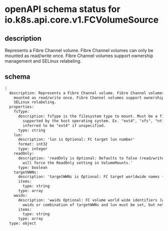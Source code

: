 # openAPI schema status for io.k8s.api.core.v1.FCVolumeSource

## description

Represents a Fibre Channel volume. Fibre Channel volumes can only be mounted as read/write once. Fibre Channel volumes support ownership management and SELinux relabeling.

## schema

```yaml
|
  description: Represents a Fibre Channel volume. Fibre Channel volumes can only be
    mounted as read/write once. Fibre Channel volumes support ownership management and
    SELinux relabeling.
  properties:
    fsType:
      description: fsType is the filesystem type to mount. Must be a filesystem type
        supported by the host operating system. Ex. "ext4", "xfs", "ntfs". Implicitly
        inferred to be "ext4" if unspecified.
      type: string
    lun:
      description: 'lun is Optional: FC target lun number'
      format: int32
      type: integer
    readOnly:
      description: 'readOnly is Optional: Defaults to false (read/write). ReadOnly here
        will force the ReadOnly setting in VolumeMounts.'
      type: boolean
    targetWWNs:
      description: 'targetWWNs is Optional: FC target worldwide names (WWNs)'
      items:
        type: string
      type: array
    wwids:
      description: 'wwids Optional: FC volume world wide identifiers (wwids) Either
        wwids or combination of targetWWNs and lun must be set, but not both simultaneously.'
      items:
        type: string
      type: array
  type: object

```
